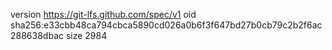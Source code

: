 version https://git-lfs.github.com/spec/v1
oid sha256:e33cbb48ca794cbca5890cd026a0b6f3f647bd27b0cb79c2b2f6ac288638dbac
size 2984
